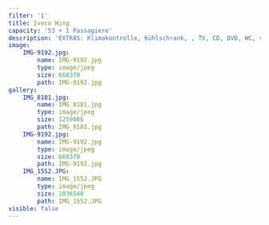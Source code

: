 ```yaml
---
filter: '1'
title: Iveco Wing
capacity: '53 + 1 Passagiere'
description: 'EXTRAS: Klimakontrolle, Kühlschrank, , TV, CD, DVD, WC, verstellbare Sitze, Sicherheitsgurt'
image:
    IMG-9192.jpg:
        name: IMG-9192.jpg
        type: image/jpeg
        size: 668370
        path: IMG-9192.jpg
gallery:
    IMG_8181.jpg:
        name: IMG_8181.jpg
        type: image/jpeg
        size: 1259006
        path: IMG_8181.jpg
    IMG-9192.jpg:
        name: IMG-9192.jpg
        type: image/jpeg
        size: 668370
        path: IMG-9192.jpg
    IMG_1552.JPG:
        name: IMG_1552.JPG
        type: image/jpeg
        size: 1036540
        path: IMG_1552.JPG
visible: false
---
```

